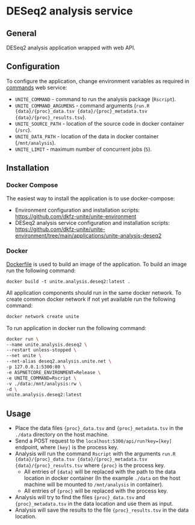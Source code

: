 # DESeq2 analysis service

## General
DESeq2 analysis application wrapped with web API.

## Configuration
To configure the application, change environment variables as required in [commands](https://github.com/dkfz-unite/unite-commands/blob/main/README.md#configuration) web service:
- `UNITE_COMMAND` - command to run the analysis package (`Rscript`).
- `UNITE_COMMAND_ARGUMENS` - command arguments (`run.R {data}/{proc}_data.tsv {data}/{proc}_metadata.tsv {data}/{proc}_results.tsv`).
- `UNITE_SOURCE_PATH` - location of the source code in docker container (`/src`).
- `UNITE_DATA_PATH` - location of the data in docker container (`/mnt/analysis`).
- `UNITE_LIMIT` - maximum number of concurrent jobs (`5`).

## Installation

### Docker Compose
The easiest way to install the application is to use docker-compose:
- Environment configuration and installation scripts: https://github.com/dkfz-unite/unite-environment
- DESeq2 analysis service configuration and installation scripts: https://github.com/dkfz-unite/unite-environment/tree/main/applications/unite-analysis-deseq2

### Docker
[Dockerfile](Dockerfile) is used to build an image of the application.
To build an image run the following command:
```
docker build -t unite.analysis.deseq2:latest .
```

All application components should run in the same docker network.
To create common docker network if not yet available run the following command:
```bash
docker network create unite
```

To run application in docker run the following command:
```bash
docker run \
--name unite.analysis.deseq2 \
--restart unless-stopped \
--net unite \
--net-alias deseq2.analysis.unite.net \
-p 127.0.0.1:5300:80 \
-e ASPNETCORE_ENVIRONMENT=Release \
-e UNITE_COMMAND=Rscript \
-v ./data:/mnt/analysis:rw \
-d \
unite.analysis.deseq2:latest
```

## Usage
- Place the data files `{proc}_data.tsv` and `{proc}_metadata.tsv` in the `./data` directory on the host machine.
- Send a POST request to the `localhost:5300/api/run?key=[key]` endpoint, where `[key]` is the process key.
- Analysis will run the command `Rscript` with the arguments `run.R {data}/{proc}_data.tsv {data}/{proc}_metadata.tsv {data}/{proc}_results.tsv` where `{proc}` is the process key.
  - All entries of `{data}` will be replaced with the path to the data location in docker container (In the example `./data` on the host machine will be mounted to `/mnt/analysis` in container).
  - All entries of `{proc}` will be replaced with the process key.
- Analysis will try to find the files `{proc}_data.tsv` and `{proc}_metadata.tsv` in the data location and use them as input.
- Analysis will save the results to the file `{proc}_results.tsv` in the data location.
